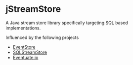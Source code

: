 # jStreamStore

A Java stream store library specifically targeting SQL based implementations. 

Influenced by the following projects
* [EventStore](https://github.com/EventStore/EventStore)
* [SQLStreamStore](https://github.com/SQLStreamStore/SQLStreamStore)
* [Eventuate.io](http://eventuate.io/)
